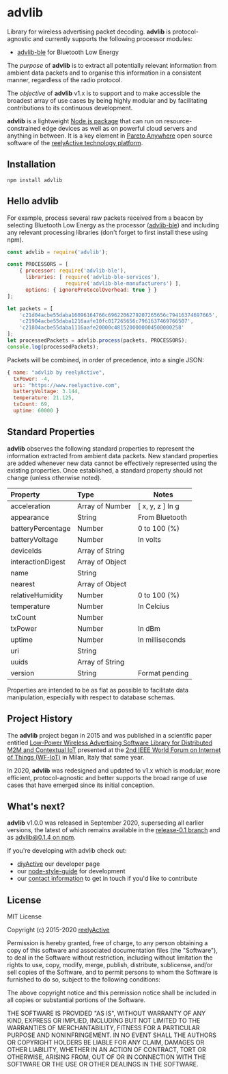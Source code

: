 advlib
======

Library for wireless advertising packet decoding.  __advlib__ is protocol-agnostic and currently supports the following processor modules:
- [advlib-ble](https://github.com/reelyactive/advlib-ble) for Bluetooth Low Energy

The _purpose_ of __advlib__ is to extract all potentially relevant information from ambient data packets and to organise this information in a consistent manner, regardless of the radio protocol.

The _objective_ of __advlib__ v1.x is to support and to make accessible the broadest array of use cases by being highly modular and by facilitating contributions to its continuous development.

__advlib__ is a lightweight [Node.js package](https://www.npmjs.com/package/advlib) that can run on resource-constrained edge devices as well as on powerful cloud servers and anything in between. It is a key element in [Pareto Anywhere](https://getpareto.com/) open source software of the [reelyActive technology platform](https://www.reelyactive.com/technology/).


Installation
------------

    npm install advlib


Hello advlib
------------

For example, process several raw packets received from a beacon by selecting Bluetooth Low Energy as the processor ([advlib-ble](https://github.com/reelyactive/advlib-ble)) and including any relevant processing libraries (don't forget to first install these using npm).

```javascript
const advlib = require('advlib');

const PROCESSORS = [
    { processor: require('advlib-ble'),
      libraries: [ require('advlib-ble-services'),
                   require('advlib-ble-manufacturers') ],
      options: { ignoreProtocolOverhead: true } }
];

let packets = [
    'c21d04acbe55daba16096164766c6962206279207265656c79416374697665',
    'c21904acbe55daba1216aafe10fc017265656c7961637469766507',
    'c21804acbe55daba1116aafe20000c4815200000004500000258'
];
let processedPackets = advlib.process(packets, PROCESSORS);
console.log(processedPackets);
```

Packets will be combined, in order of precedence, into a single JSON:

```javascript
{ name: "advlib by reelyActive",
  txPower: -4,
  uri: "https://www.reelyactive.com",
  batteryVoltage: 3.144,
  temperature: 21.125,
  txCount: 69,
  uptime: 60000 }
```


Standard Properties
-------------------

__advlib__ observes the following standard properties to represent the information extracted from ambient data packets.  New standard properties are added whenever new data cannot be effectively represented using the existing properties.  Once established, a standard property should not change (unless otherwise noted).

| Property          | Type            | Notes            |
|:------------------|:----------------|------------------|
| acceleration      | Array of Number | [ x, y, z ] In g |
| appearance        | String          | From Bluetooth   |
| batteryPercentage | Number          | 0 to 100 (%)     |
| batteryVoltage    | Number          | In volts         |
| deviceIds         | Array of String |                  |
| interactionDigest | Array of Object |                  |
| name              | String          |                  |
| nearest           | Array of Object |                  |
| relativeHumidity  | Number          | 0 to 100 (%)     |
| temperature       | Number          | In Celcius       |
| txCount           | Number          |                  |
| txPower           | Number          | In dBm           |
| uptime            | Number          | In milliseconds  |
| uri               | String          |                  |
| uuids             | Array of String |                  |
| version           | String          | Format pending   |

Properties are intended to be as flat as possible to facilitate data manipulation, especially with respect to database schemas.


Project History
---------------

The __advlib__ project began in 2015 and was published in a scientific paper entitled [Low-Power Wireless Advertising Software Library for Distributed M2M and Contextual IoT](https://www.reelyactive.com/science/reelyActive-IoT2015.pdf) presented at the [2nd IEEE World Forum on Internet of Things (WF-IoT)](http://wfiot2015.ieee-wf-iot.org/) in Milan, Italy that same year.

In 2020, __advlib__ was redesigned and updated to v1.x which is modular, more efficient, protocol-agnostic and better supports the broad range of use cases that have emerged since its initial conception.


What's next?
------------

__advlib__ v1.0.0 was released in September 2020, superseding all earlier versions, the latest of which remains available in the [release-0.1 branch](https://github.com/reelyactive/advlib/tree/release-0.1) and as [advlib@0.1.4 on npm](https://www.npmjs.com/package/advlib/v/0.1.4).

If you're developing with advlib check out:
* [diyActive](https://reelyactive.github.io/) our developer page
* our [node-style-guide](https://github.com/reelyactive/node-style-guide) for development
* our [contact information](https://www.reelyactive.com/contact/) to get in touch if you'd like to contribute


License
-------

MIT License

Copyright (c) 2015-2020 [reelyActive](https://www.reelyactive.com)

Permission is hereby granted, free of charge, to any person obtaining a copy of this software and associated documentation files (the "Software"), to deal in the Software without restriction, including without limitation the rights to use, copy, modify, merge, publish, distribute, sublicense, and/or sell copies of the Software, and to permit persons to whom the Software is furnished to do so, subject to the following conditions:

The above copyright notice and this permission notice shall be included in all copies or substantial portions of the Software.

THE SOFTWARE IS PROVIDED "AS IS", WITHOUT WARRANTY OF ANY KIND, EXPRESS OR 
IMPLIED, INCLUDING BUT NOT LIMITED TO THE WARRANTIES OF MERCHANTABILITY, 
FITNESS FOR A PARTICULAR PURPOSE AND NONINFRINGEMENT. IN NO EVENT SHALL THE 
AUTHORS OR COPYRIGHT HOLDERS BE LIABLE FOR ANY CLAIM, DAMAGES OR OTHER 
LIABILITY, WHETHER IN AN ACTION OF CONTRACT, TORT OR OTHERWISE, ARISING FROM, 
OUT OF OR IN CONNECTION WITH THE SOFTWARE OR THE USE OR OTHER DEALINGS IN 
THE SOFTWARE.
